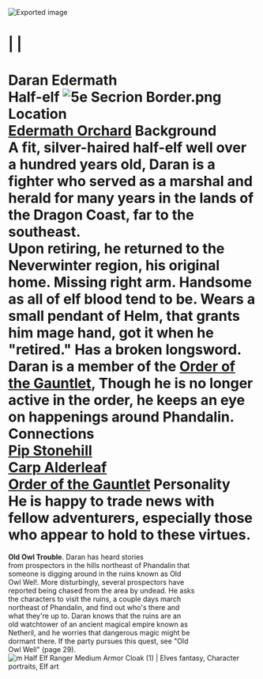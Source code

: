 ![Exported image](Exported%20image%2020240725171849-0.octet-stream)
    
|
|
==
Daran Edermath  
Half-elf
![5e Secrion Border.png](Exported%20image%2020240725171849-1.png)
Location  
[Edermath Orchard](1.%20World/Locations/Phandalin/Edermath%20Orchard.md) Background  
A fit, silver-haired half-elf well over a hundred years old, Daran is a fighter who served as a marshal and herald for many years in the lands of the Dragon Coast, far to the southeast.  
Upon retiring, he returned to the Neverwinter region, his original home. Missing right arm. Handsome as all of elf blood tend to be. Wears a small pendant of Helm, that grants him mage hand, got it when he "retired." Has a broken longsword. Daran is a member of the [Order of the Gauntlet](Order%20of%20the%20Gauntlet.md), Though he is no longer active in the order, he keeps an eye on happenings around Phandalin. Connections  
[Pip Stonehill](Pip%20Stonehill.md)  
[Carp Alderleaf](Carp%20Alderleaf.md)  
[Order of the Gauntlet](Order%20of%20the%20Gauntlet.md) Personality  
He is happy to trade news with fellow adventurers, especially those who appear to hold to these virtues.   
==

**Old Owl Trouble**. Daran has heard stories  
from prospectors in the hills northeast of Phandalin that  
someone is digging around in the ruins known as Old  
Owl Wel!. More disturbingly, several prospectors have  
reported being chased from the area by undead. He asks  
the characters to visit the ruins, a couple days march  
northeast of Phandalin, and find out who's there and  
what they're up to. Daran knows that the ruins are an  
old watchtower of an ancient magical empire known as  
Netheril, and he worries that dangerous magic might be  
dormant there. If the party pursues this quest, see "Old  
Owl Well" (page 29).
 ![m Half Elf Ranger Medium Armor Cloak (1) | Elves fantasy, Character  portraits, Elf art](Exported%20image%2020240725171849-2.jpeg)